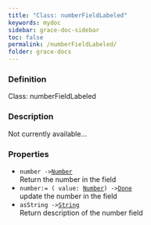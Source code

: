 ```yaml
---
title: "Class: numberFieldLabeled"
keywords: mydoc
sidebar: grace-doc-sidebar
toc: false
permalink: /numberFieldLabeled/
folder: grace-docs
---
```


### Definition
Class: numberFieldLabeled  

### Description
Not currently available...  

### Properties
  
- `number ->`[`Number`](/grace-documentation/404)  
Return the number in the field
- `number:= ( value: `[`Number`](/grace-documentation/404)`) ->`[`Done`](/grace-documentation/404)  
update the number in the field
- `asString ->`[`String`](/grace-documentation/404)  
Return description of the number field
